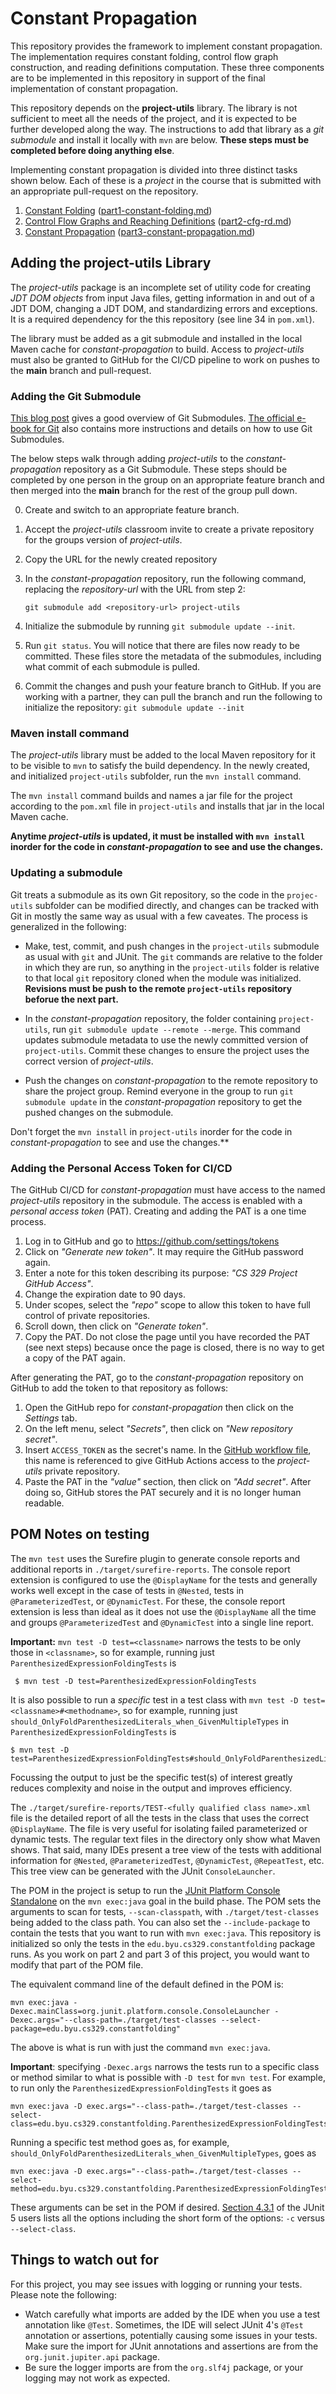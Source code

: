 # Constant Propagation

This repository provides the framework to implement constant propagation. The implementation requires constant folding, control flow graph construction, and reading definitions computation. These three components are to be implemented in this repository in support of the final implementation of constant propagation. 

This repository depends on the **project-utils** library. The library is not sufficient to meet all the needs of the project, and it is expected to be further developed along the way. The instructions to add that library as a *git submodule* and install it locally with `mvn` are below.  **These steps must be completed before doing anything else**.

Implementing constant propagation is divided into three distinct tasks shown below. Each of these is a *project* in the course that is submitted with an appropriate pull-request on the repository.

  1. [Constant Folding](part1-constant-folding.md) ([part1-constant-folding.md](part1-constant-folding.md))
  2. [Control Flow Graphs and Reaching Definitions](part2-cfg-rd.md) ([part2-cfg-rd.md](part2-cfg-rd.md))
  3. [Constant Propagation](part3-constant-propagation.md) ([part3-constant-propagation.md](part3-constant-propagation.md))

## Adding the project-utils Library

The *project-utils* package is an incomplete set of utility code for creating *JDT DOM objects* from input Java files, getting information in and out of a JDT DOM, changing a JDT DOM, and standardizing errors and exceptions. It is a required dependency for the this repository (see line 34 in `pom.xml`).

The library must be added as a git submodule and installed in the local Maven cache for *constant-propagation* to build. Access to *project-utils* must also be granted to GitHub for the CI/CD pipeline to work on pushes to the **main** branch and pull-request.  

### Adding the Git Submodule

[This blog post](https://github.blog/2016-02-01-working-with-submodules/) gives a good overview of Git Submodules. [The official e-book for Git](https://git-scm.com/book/en/v2/Git-Tools-Submodules) also contains more instructions and details on how to use Git Submodules.

The below steps walk through adding *project-utils* to the *constant-propagation* repository as a Git Submodule. These steps should be completed by one person in the group on an appropriate feature branch and then merged into the **main** branch for the rest of the group pull down.

  0. Create and switch to an appropriate feature branch.
  1. Accept the *project-utils* classroom invite to create a private repository for the groups version of *project-utils*.
  2. Copy the URL for the newly created repository 
  3. In the *constant-propagation* repository, run the following command, replacing the *repository-url* with the URL from step 2:

      `git submodule add <repository-url> project-utils`

  3. Initialize the submodule by running `git submodule update --init`.
  4. Run `git status`. You will notice that there are files now ready to be committed. These files store the metadata of the submodules, including what commit of each submodule is pulled.
  5. Commit the changes and push your feature branch to GitHub. If you are working with a partner, they can pull the branch and run the following to initialize the repository: `git submodule update --init`

### Maven install command

The *project-utils* library must be added to the local Maven repository for it to be visible to `mvn` to satisfy the build dependency. In the newly created, and initialized `project-utils` subfolder, run the `mvn install` command.

The `mvn install` command builds and names a jar file for the project according to the `pom.xml` file in `project-utils` and installs that jar in the local Maven cache. 

**Anytime *project-utils* is updated, it must be installed with `mvn install` inorder for the code in *constant-propagation* to see and use the changes.**

### Updating a submodule

Git treats a submodule as its own Git repository, so the code in the `projec-utils` subfolder can be modified directly, and changes can be tracked with Git in mostly the same way as usual with a few caveates. The process is generalized in the following:

  * Make, test, commit, and push changes in the `project-utils` submodule as usual with `git` and JUnit. The `git` commands are relative to the folder in which they are run, so anything in the `project-utils` folder is relative to that local `git` repository cloned when the module was initialized. **Revisions must be push to the remote `project-utils` repository beforue the next part.**
  
  * In the *constant-propagation* repository, the folder containing `project-utils`, run  `git submodule update --remote --merge`. This command updates submodule metadata to use the newly committed version of `project-utils`. Commit these changes to ensure the project uses the correct version of *project-utils*. 

  * Push the changes on *constant-propagation* to the remote repository to share the project group. Remind everyone in the group to run `git submodule update` in the *constant-propagation* repository to get the pushed changes on the submodule.

Don't forget the `mvn install` in `project-utils` inorder for the code in *constant-propagation* to see and use the changes.**   

### Adding the Personal Access Token for CI/CD

The GitHub CI/CD for *constant-propagation* must have access to the named *project-utils* repository in the submodule. The access is enabled with a *personal access token* (PAT). Creating and adding the PAT is a one time process.

1. Log in to GitHub and go to https://github.com/settings/tokens
2. Click on *"Generate new token"*. It may require the GitHub password again.
3. Enter a note for this token describing its purpose: *"CS 329 Project GitHub Access"*.
4. Change the expiration date to 90 days.
5. Under scopes, select the *"repo"* scope to allow this token to have full control of private repositories.
6. Scroll down, then click on *"Generate token"*.
7. Copy the PAT. Do not close the page until you have recorded the PAT (see next steps) because once the page is closed, there is no way to get a copy of the PAT again.

After generating the PAT, go to the *constant-propagation* repository on GitHub to add the token to that repository as follows:

1. Open the GitHub repo for *constant-propagation* then click on the *Settings* tab.
2. On the left menu, select *"Secrets"*, then click on *"New repository secret"*.
3. Insert `ACCESS_TOKEN` as the secret's name. In the [GitHub workflow file](.github/workflows/maven.yml), this name is referenced to give GitHub Actions access to the *project-utils* private repository.
4. Paste the PAT in the *"value"* section, then click on *"Add secret"*. After doing so, GitHub stores the PAT securely and it is no longer human readable.

## POM Notes on testing

The `mvn test` uses the Surefire plugin to generate console reports and additional reports in `./target/surefire-reports`. The console report extension is configured to use the `@DisplayName` for the tests and generally works well except in the case of tests in `@Nested`, tests in `@ParameterizedTest`, or `@DynamicTest`. For these, the console report extension is less than ideal as it does not use the `@DisplayName` all the time and groups `@ParameterizedTest` and `@DynamicTest` into a single line report.

**Important:** `mvn test -D test=<classname>` narrows the tests to be only those in `<classname>`, so for example, running just `ParenthesizedExpressionFoldingTests` is

```
 $ mvn test -D test=ParenthesizedExpressionFoldingTests
```

It is also possible to run a *specific* test in a test class with `mvn test -D test=<classname>#<methodname>`, so for example, running just `should_OnlyFoldParenthesizedLiterals_when_GivenMultipleTypes` in `ParenthesizedExpressionFoldingTests` is 

```
$ mvn test -D test=ParenthesizedExpressionFoldingTests#should_OnlyFoldParenthesizedLiterals_when_GivenMultipleTypes
```

Focussing the output to just be the specific test(s) of interest greatly reduces complexity and noise in the output and improves efficiency.

The `./target/surefire-reports/TEST-<fully qualified class name>.xml` file is the detailed report of all the tests in the class that uses the correct `@DisplayName`. The file is very useful for isolating failed parameterized or dynamic tests. The regular text files in the directory only show what Maven shows. That said, many IDEs present a tree view of the tests with additional information for `@Nested`, `@ParameterizedTest`, `@DynamicTest`, `@RepeatTest`, etc. This tree view can be generated with the JUnit `ConsoleLauncher`.

The POM in the project is setup to run the [JUnit Platform Console Standalone](https://mvnrepository.com/artifact/org.junit.platform/junit-platform-console-standalone) on the `mvn exec:java` goal in the build phase. The POM sets the arguments to scan for tests, `--scan-classpath`, with `./target/test-classes` being added to the class path. You can also set the `--include-package` to contain the tests that you want to run with `mvn exec:java`. This repository is initialized so only the tests in the `edu.byu.cs329.constantfolding` package runs. As you work on part 2 and part 3 of this project, you would want to modify that part of the POM file.

The equivalent command line of the default defined in the POM is:

`mvn exec:java -Dexec.mainClass=org.junit.platform.console.ConsoleLauncher -Dexec.args="--class-path=./target/test-classes --select-package=edu.byu.cs329.constantfolding"`

The above is what is run with just the command `mvn exec:java`.

**Important**: specifying `-Dexec.args` narrows the tests run to a specific class or method similar to what is possible with `-D test` for `mvn test`. For example, to run only the `ParenthesizedExpressionFoldingTests` it goes as

```
mvn exec:java -D exec.args="--class-path=./target/test-classes --select-class=edu.byu.cs329.constantfolding.ParenthesizedExpressionFoldingTests"
```

Running a specific test method goes as, for example, `should_OnlyFoldParenthesizedLiterals_when_GivenMultipleTypes`, goes as

```
mvn exec:java -D exec.args="--class-path=./target/test-classes --select-method=edu.byu.cs329.constantfolding.ParenthesizedExpressionFoldingTests#should_OnlyFoldParenthesizedLiterals_when_GivenMultipleTypes"
```

These arguments can be set in the POM if desired. [Section 4.3.1](https://junit.org/junit5/docs/current/user-guide/#running-tests-console-launcher) of the JUnit 5 users lists all the options including the short form of the options: `-c` versus `--select-class`.

## Things to watch out for

For this project, you may see issues with logging or running your tests. Please note the following:

* Watch carefully what imports are added by the IDE when you use a test annotation like `@Test`. Sometimes, the IDE will select JUnit 4's `@Test` annotation or assertions, potentially causing some issues in your tests. Make sure the import for JUnit annotations and assertions are from the `org.junit.jupiter.api` package.
* Be sure the logger imports are from the `org.slf4j` package, or your logging may not work as expected.
